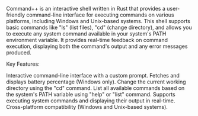 Command++ is an interactive shell written in Rust that provides a user-friendly command-line interface for executing commands on various platforms, including Windows and Unix-based systems. This shell supports basic commands like "ls" (list files), "cd" (change directory), and allows you to execute any system command available in your system's PATH environment variable. It provides real-time feedback on command execution, displaying both the command's output and any error messages produced.

Key Features:

Interactive command-line interface with a custom prompt.
Fetches and displays battery percentage (Windows only).
Change the current working directory using the "cd" command.
List all available commands based on the system's PATH variable using "help" or "list" command.
Supports executing system commands and displaying their output in real-time.
Cross-platform compatibility (Windows and Unix-based systems).
